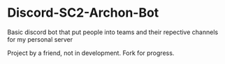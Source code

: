 # Discord-SC2-Archon-Bot
Basic discord bot that put people into teams and their repective channels for my personal server

Project by a friend, not in development. Fork for progress.
